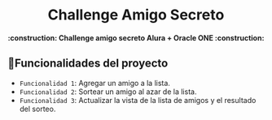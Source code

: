 <h1 align="center"> Challenge Amigo Secreto </h1>

<h4 align="center">
:construction: Challenge amigo secreto Alura + Oracle ONE :construction:
</h4>

## :hammer:Funcionalidades del proyecto
- `Funcionalidad 1`: Agregar un amigo a la lista.
- `Funcionalidad 2`: Sortear un amigo al azar de la lista.
- `Funcionalidad 3`: Actualizar la vista de la lista de amigos y el resultado del sorteo.   
